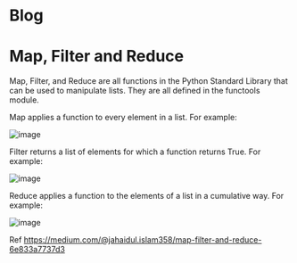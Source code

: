 # Blog
# Map, Filter and Reduce
Map, Filter, and Reduce are all functions in the Python Standard Library that can be used to manipulate lists. They are all defined in the functools module.

Map applies a function to every element in a list. For example:

![image](https://user-images.githubusercontent.com/63470340/210323737-8b055edf-cc11-4c47-8b1b-9835912182e4.png)



Filter returns a list of elements for which a function returns True. For example:

![image](https://user-images.githubusercontent.com/63470340/210323820-56b63891-dc90-40a4-b202-61556549f25b.png)


Reduce applies a function to the elements of a list in a cumulative way. For example:

![image](https://user-images.githubusercontent.com/63470340/210323473-135bce94-b5ba-416a-bde3-c6bd648aadd1.png)



Ref https://medium.com/@jahaidul.islam358/map-filter-and-reduce-6e833a7737d3
